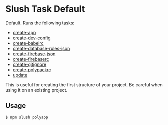 

<!-- Start tasks/installers/default.js -->

# Slush Task Default

Default. Runs the following tasks:
- [create-app](../creators/create-app.md)
- [create-dev-config](../creators/create-app.md)
- [create-babelrc](../creators/create-babelrc.md)
- [create-database-rules-json](../creators/create-database-rules-json.md)
- [create-firebase-json](../creators/create-firebase-json.md)
- [create-firebaserc](../creators/create-firebaserc.md)
- [create-gitignore](../creators/create-gitignore.md)
- [create-polypackrc](../creators/create-polypackrc.md)
- [update](./update.md)

This is useful for creating the first structure of your project. Be careful when using it on an existing project.

## Usage

```bash
$ npm slush polyapp
```

<!-- End tasks/installers/default.js -->

